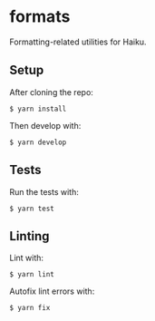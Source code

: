 # formats

Formatting-related utilities for Haiku.

## Setup

After cloning the repo:

```
$ yarn install
```

Then develop with:

```
$ yarn develop
```

## Tests

Run the tests with:

```
$ yarn test
```

## Linting

Lint with:

```
$ yarn lint
```

Autofix lint errors with:

```
$ yarn fix
```
